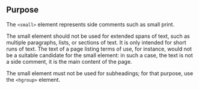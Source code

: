 ## Purpose

The `<small>` element represents side comments such as small print.

The small element should not be used for extended spans of text, such as multiple paragraphs, lists, or sections of text. It is only intended for short runs of text. The text of a page listing terms of use, for instance, would not be a suitable candidate for the small element: in such a case, the text is not a side comment, it is the main content of the page.

The small element must not be used for subheadings; for that purpose, use the `<hgroup>` element.

